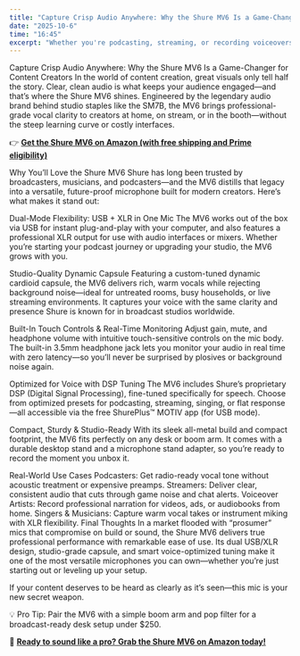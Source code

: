 ```yaml
---
title: "Capture Crisp Audio Anywhere: Why the Shure MV6 Is a Game-Changer for Content Creators"
date: "2025-10-6"
time: "16:45"
excerpt: "Whether you're podcasting, streaming, or recording voiceovers, the Shure MV6 dynamic microphone delivers broadcast-quality sound with plug-and-play simplicity—perfect for USB and XLR setups alike."
---
```


Capture Crisp Audio Anywhere: Why the Shure MV6 Is a Game-Changer for Content Creators
In the world of content creation, great visuals only tell half the story. Clear, clean audio is what keeps your audience engaged—and that’s where the Shure MV6 shines. Engineered by the legendary audio brand behind studio staples like the SM7B, the MV6 brings professional-grade vocal clarity to creators at home, on stream, or in the booth—without the steep learning curve or costly interfaces.

👉 **[Get the Shure MV6 on Amazon (with free shipping and Prime eligibility)](https://amzn.to/3VR6qny)**

Why You’ll Love the Shure MV6
Shure has long been trusted by broadcasters, musicians, and podcasters—and the MV6 distills that legacy into a versatile, future-proof microphone built for modern creators. Here’s what makes it stand out:

Dual-Mode Flexibility: USB + XLR in One Mic
The MV6 works out of the box via USB for instant plug-and-play with your computer, and also features a professional XLR output for use with audio interfaces or mixers. Whether you’re starting your podcast journey or upgrading your studio, the MV6 grows with you.

Studio-Quality Dynamic Capsule
Featuring a custom-tuned dynamic cardioid capsule, the MV6 delivers rich, warm vocals while rejecting background noise—ideal for untreated rooms, busy households, or live streaming environments. It captures your voice with the same clarity and presence Shure is known for in broadcast studios worldwide.

Built-In Touch Controls & Real-Time Monitoring
Adjust gain, mute, and headphone volume with intuitive touch-sensitive controls on the mic body. The built-in 3.5mm headphone jack lets you monitor your audio in real time with zero latency—so you’ll never be surprised by plosives or background noise again.

Optimized for Voice with DSP Tuning
The MV6 includes Shure’s proprietary DSP (Digital Signal Processing), fine-tuned specifically for speech. Choose from optimized presets for podcasting, streaming, singing, or flat response—all accessible via the free ShurePlus™ MOTIV app (for USB mode).

Compact, Sturdy & Studio-Ready
With its sleek all-metal build and compact footprint, the MV6 fits perfectly on any desk or boom arm. It comes with a durable desktop stand and a microphone stand adapter, so you’re ready to record the moment you unbox it.

Real-World Use Cases
Podcasters: Get radio-ready vocal tone without acoustic treatment or expensive preamps.
Streamers: Deliver clear, consistent audio that cuts through game noise and chat alerts.
Voiceover Artists: Record professional narration for videos, ads, or audiobooks from home.
Singers & Musicians: Capture warm vocal takes or instrument miking with XLR flexibility.
Final Thoughts
In a market flooded with “prosumer” mics that compromise on build or sound, the Shure MV6 delivers true professional performance with remarkable ease of use. Its dual USB/XLR design, studio-grade capsule, and smart voice-optimized tuning make it one of the most versatile microphones you can own—whether you’re just starting out or leveling up your setup.

If your content deserves to be heard as clearly as it’s seen—this mic is your new secret weapon.

💡 Pro Tip: Pair the MV6 with a simple boom arm and pop filter for a broadcast-ready desk setup under $250.

🛒 **[Ready to sound like a pro? Grab the Shure MV6 on Amazon today!](https://amzn.to/3VR6qny)**
